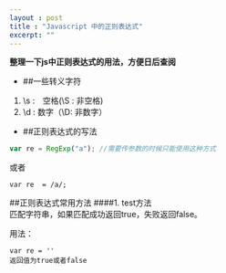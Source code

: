 ```yaml
---
layout : post
title : "Javascript 中的正则表达式"
excerpt: ""
---
```


**整理一下js中正则表达式的用法，方便日后查阅**

* ##一些转义字符

1. \s  :　空格(\S : 非空格)
2. \d  :  数字（\D: 非数字）

* ##正则表达式的写法

```javascript	
var re = RegExp("a"); //需要传参数的时候只能使用这种方式
```
	
或者	

```	
var re  = /a/; 
```	

##正则表达式常用方法	
####1. test方法	
匹配字符串，如果匹配成功返回true，失败返回false。
	
用法： 	
```
var re = ''
返回值为true或者false







